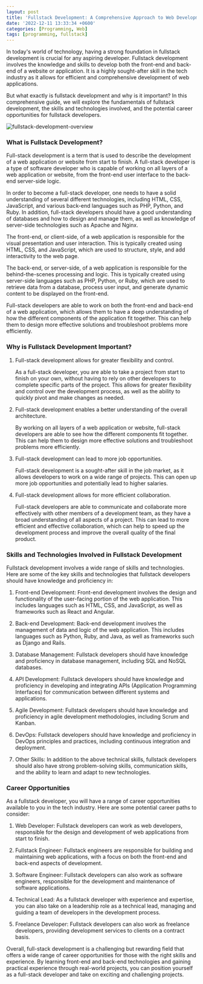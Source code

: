 ```yaml
---
layout: post
title: 'Fullstack Development: A Comprehensive Approach to Web Development'
date: '2022-12-11 13:33:34 +0600'
categories: [Programming, Web]
tags: [programming, fullstack]
---
```

In today's world of technology, having a strong foundation in fullstack development is crucial for any aspiring developer. Fullstack development involves the knowledge and skills to develop both the front-end and back-end of a website or application. It is a highly sought-after skill in the tech industry as it allows for efficient and comprehensive development of web applications.

But what exactly is fullstack development and why is it important? In this comprehensive guide, we will explore the fundamentals of fullstack development, the skills and technologies involved, and the potential career opportunities for fullstack developers.

![fullstack-development-overview](https://res.cloudinary.com/dmsxwwfb5/image/upload/v1595866967/full-stack-devlopment-min.png)

### What is Fullstack Development?

Full-stack development is a term that is used to describe the development of a web application or website from start to finish. A full-stack developer is a type of software developer who is capable of working on all layers of a web application or website, from the front-end user interface to the back-end server-side logic.

In order to become a full-stack developer, one needs to have a solid understanding of several different technologies, including HTML, CSS, JavaScript, and various back-end languages such as PHP, Python, and Ruby. In addition, full-stack developers should have a good understanding of databases and how to design and manage them, as well as knowledge of server-side technologies such as Apache and Nginx.

The front-end, or client-side, of a web application is responsible for the visual presentation and user interaction. This is typically created using HTML, CSS, and JavaScript, which are used to structure, style, and add interactivity to the web page.

The back-end, or server-side, of a web application is responsible for the behind-the-scenes processing and logic. This is typically created using server-side languages such as PHP, Python, or Ruby, which are used to retrieve data from a database, process user input, and generate dynamic content to be displayed on the front-end.

Full-stack developers are able to work on both the front-end and back-end of a web application, which allows them to have a deep understanding of how the different components of the application fit together. This can help them to design more effective solutions and troubleshoot problems more efficiently.

### Why is Fullstack Development Important?

1.  Full-stack development allows for greater flexibility and control.

	As a full-stack developer, you are able to take a project from start to finish on your own, without having to rely on other developers to complete specific parts of the project. This allows for greater flexibility and control over the development process, as well as the ability to quickly pivot and make changes as needed.

2.  Full-stack development enables a better understanding of the overall architecture.

	By working on all layers of a web application or website, full-stack developers are able to see how the different components fit together. This can help them to design more effective solutions and troubleshoot problems more efficiently.

3.  Full-stack development can lead to more job opportunities.

	Full-stack development is a sought-after skill in the job market, as it allows developers to work on a wide range of projects. This can open up more job opportunities and potentially lead to higher salaries.

4.  Full-stack development allows for more efficient collaboration.

	Full-stack developers are able to communicate and collaborate more effectively with other members of a development team, as they have a broad understanding of all aspects of a project. This can lead to more efficient and effective collaboration, which can help to speed up the development process and improve the overall quality of the final product.

### Skills and Technologies Involved in Fullstack Development

Fullstack development involves a wide range of skills and technologies. Here are some of the key skills and technologies that fullstack developers should have knowledge and proficiency in:

1.  Front-end Development: Front-end development involves the design and functionality of the user-facing portion of the web application. This includes languages such as HTML, CSS, and JavaScript, as well as frameworks such as React and Angular.
    
2.  Back-end Development: Back-end development involves the management of data and logic of the web application. This includes languages such as Python, Ruby, and Java, as well as frameworks such as Django and Rails.
    
3.  Database Management: Fullstack developers should have knowledge and proficiency in database management, including SQL and NoSQL databases.
    
4.  API Development: Fullstack developers should have knowledge and proficiency in developing and integrating APIs (Application Programming Interfaces) for communication between different systems and applications.
    
5.  Agile Development: Fullstack developers should have knowledge and proficiency in agile development methodologies, including Scrum and Kanban.
    
6.  DevOps: Fullstack developers should have knowledge and proficiency in DevOps principles and practices, including continuous integration and deployment.
    
7.  Other Skills: In addition to the above technical skills, fullstack developers should also have strong problem-solving skills, communication skills, and the ability to learn and adapt to new technologies.

### Career Opportunities

As a fullstack developer, you will have a range of career opportunities available to you in the tech industry. Here are some potential career paths to consider:

1.  Web Developer: Fullstack developers can work as web developers, responsible for the design and development of web applications from start to finish.
    
2.  Fullstack Engineer: Fullstack engineers are responsible for building and maintaining web applications, with a focus on both the front-end and back-end aspects of development.
    
3.  Software Engineer: Fullstack developers can also work as software engineers, responsible for the development and maintenance of software applications.
    
4.  Technical Lead: As a fullstack developer with experience and expertise, you can also take on a leadership role as a technical lead, managing and guiding a team of developers in the development process.
    
5.  Freelance Developer: Fullstack developers can also work as freelance developers, providing development services to clients on a contract basis.
    

Overall, full-stack development is a challenging but rewarding field that offers a wide range of career opportunities for those with the right skills and experience. By learning front-end and back-end technologies and gaining practical experience through real-world projects, you can position yourself as a full-stack developer and take on exciting and challenging projects.
